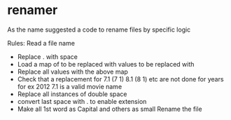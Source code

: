 # renamer
As the name suggested a code to rename files by specific logic

Rules:
Read a file name
- Replace . with space
- Load a map of to be replaced with values to be replaced with
- Replace all values with the above map
- Check that a replacement for 7.1 (7 1) 8.1 (8 1) etc are not done for years for ex 2012 7.1 is a valid movie name
- Replace all instances of double space
- convert last space with . to enable extension
- Make all 1st word as Capital and others as small
Rename the file

